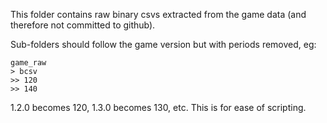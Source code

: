 This folder contains raw binary csvs extracted from the game data (and therefore not committed to github).

Sub-folders should follow the game version but with periods removed, eg:

```
game_raw
> bcsv
>> 120
>> 140
```

1.2.0 becomes 120, 1.3.0 becomes 130, etc. This is for ease of scripting.